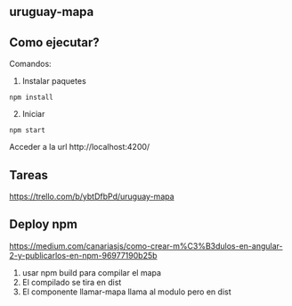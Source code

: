 uruguay-mapa
---------
## Como ejecutar?
Comandos:
1. Instalar paquetes
```
npm install
```
2. Iniciar
```
npm start
```

Acceder a la url http://localhost:4200/


##  Tareas
https://trello.com/b/ybtDfbPd/uruguay-mapa


## Deploy npm
https://medium.com/canariasjs/como-crear-m%C3%B3dulos-en-angular-2-y-publicarlos-en-npm-96977190b25b

1. usar npm build para compilar el mapa
2. El compilado se tira en dist
3. El componente llamar-mapa llama al modulo pero en dist 